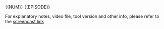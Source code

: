 {{NUM}} {{EPISODE}}

For explanatory notes, video file, tool version and other info, please refer to the [screencast link](http://build-podcast.com/{{EPISODE_LOWERCASE}}/)
